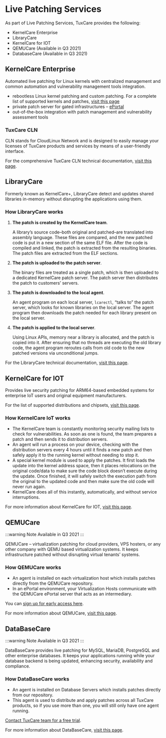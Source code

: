 # Live Patching Services

As part of Live Patching Services, TuxCare provides the following:

* KernelCare Enterprise
* LibraryCare
* KernelCare for IOT
* QEMUCare (Available in Q3 2021)
* DatabaseCare (Available in Q3 2021)


## KernelCare Enterprise

Automated live patching for Linux kernels with centralized management and common automation and vulnerability management tools integration.

* rebootless Linux kernel patching and custom patching. For a complete list of supported kernels and patches, [visit this page](https://patches.kernelcare.com/)
* private patch server for gated infrastructures – [ePortal](https://docs.kernelcare.com/kernelcare-enterprise/)
* out-of-the-box integration with patch management and vulnerability assessment tools

### TuxCare CLN

CLN stands for CloudLinux Network and is designed to easily manage your licenses of TuxCare products and services by means of a user-friendly interface.

For the comprehensive TuxCare CLN technical documentation, [visit this page](https://docs.cln.cloudlinux.com/tuxcare/).

## LibraryCare

Formerly known as KernelCare+, LibraryCare detect and updates shared libraries in-memory without disrupting the applications using them.

### How LibraryCare works

1. **The patch is created by the KernelCare team**.

    A library’s source code–both original and patched–are translated into assembly language. These files are compared, and the new patched code is put in a new section of the same ELF file. After the code is compiled and linked, the patch is extracted from the resulting binaries. The patch files are extracted from the ELF sections.
2. **The patch is uploaded to the patch server**.

    The binary files are treated as a single patch, which is then uploaded to a dedicated KernelCare patch server. The patch server then distributes the patch to customers’ servers.
3. **The patch is downloaded to the local agent**.

    An agent program on each local server, `lcarectl`, “talks to” the patch server, which looks for known libraries on the local server. The agent program then downloads the patch needed for each library present on the local server.
4. **The patch is applied to the local server**.

    Using Linux APIs, memory near a library is allocated, and the patch is copied into it. After ensuring that no threads are executing the old library code, the agent program reroutes calls from old code to the new patched versions via unconditional jumps.

For the LibraryCare technical documentation, [visit this page](https://docs.kernelcare.com/kernelcare-plus/).


## KernelCare for IOT

Provides live security patching for ARM64-based embedded systems for enterprise IoT users and original equipment manufacturers.

For the list of supported distributions and chipsets, [visit this page](https://tuxcare.com/live-patching-services/kernelcare-iot/).

### How KernelCare IoT works

* The KernelCare team is constantly monitoring security mailing lists to check for vulnerabilities. As soon as one is found, the team prepares a patch and then sends it to distribution servers.
* An agent will run a process on your device, checking with the distribution servers every 4 hours until it finds a new patch and then safely apply it to the running kernel without needing to stop it.
* A special kernel module is used to apply the patches. It first loads the update into the kernel address space, then it places relocations on the original code/data to make sure the code block doesn’t execute during the update. Once finished, it will safely switch the execution path from the original to the updated code and then make sure the old code will never run again.
* KernelCare does all of this instantly, automatically, and without service interruptions.

For more information about KernelCare for IOT, [visit this page](https://tuxcare.com/live-patching-services/kernelcare-iot/).

## QEMUCare

:::warning Note
Available in Q3 2021
:::

QEMUCare – virtualization patching for cloud providers, VPS hosters, or any other company with QEMU based virtualization systems. It keeps infrastructure patched without disrupting virtual tenants’ systems.

### How QEMUCare works

* An agent is installed on each virtualization host which installs patches directly from the QEMUCare repository.
* In an ePortal environment, your Virtualization Hosts communicate with the QEMUCare ePortal server that acts as an intermediary.

You can [sign up for early access here](https://tuxcare.com/live-patching-services/qemucare/#features).

For more information about QEMUCare, [visit this page](https://tuxcare.com/live-patching-services/qemucare/).

## DataBaseCare

:::warning Note
Available in Q3 2021
:::

DataBaseCare provides live patching for MySQL, MariaDB, PostgreSQL and other enterprise databases. It keeps your applications running while your database backend is being updated, enhancing security, availability and compliance.

### How DataBaseCare works

* An agent is installed on Database Servers which installs patches directly from our repository. 
* This agent is used to distribute and apply patches across all TuxCare products, so if you use more than one, you will still only have one agent running.

[Contact TuxCare team for a free trial](https://tuxcare.com/live-patching-services/databasecare/#DBCare-contact-form).

For more information about DataBaseCare, [visit this page](https://tuxcare.com/live-patching-services/databasecare/).
